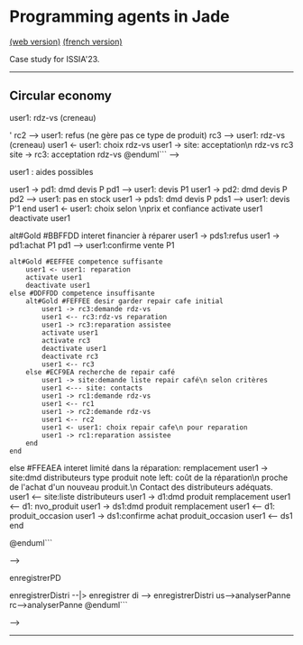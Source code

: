 <meta name="description" content="Programming multi-agent in Java : use of an updated version of the Jade 
platform. Materials for Jade Tutorial : communication, protocols, votes, services, behaviors, ..." />

# Programming agents in Jade

[(web version)](https://emmanueladam.github.io/jade/)
[(french version)](https://github.com/EmmanuelADAM/jade/tree/master/)

Case study for ISSIA'23.

----
## Circular economy

<!--
```
@startuml declarationPanne

participant user1 
participant "Site\nSademaar" as site #coral 
participant "Repair\n Café 1" as rc1 #tan 
participant "Repair\n Café 2" as rc2 #tan 
participant "Repair\n Café 3" as rc3 #tan 

==DECLARE PANNE==
user1 -> site: description \ndu produit en panne
site <- site:choix\nrepair cafés adaptés
site -> rc1: msg1
' site -> rc2: msg1
site -> rc3: msg1
rc1 --> user1: rdz-vs (creneau)
' rc2 --> user1: refus (ne gère pas ce type de produit)
rc3 --> user1: rdz-vs (creneau)
user1 <- user1: choix rdz-vs
user1 -> site: acceptation\n rdz-vs rc3
site -> rc3: acceptation rdz-vs
@enduml```
-->

<!--
```
@startuml reparationPanne
skinparam responseMessageBelowArrow true
participant user1 
participant "Site\nSademaar" as site #coral 
participant "Repair\n Café 1" as rc1 #tan 
participant "Repair\n Café 2" as rc2 #tan 
participant "Repair\n Café 3" as rc3 #tan 
participant "Pièces\n détâchées 1" as pd1 #green 
participant "Pièces\n détâchées 2" as pd2 #green 
participant "Pièces\n détâchées\n2nde main 1" as pds1 #lightgreen 
participant "Distributeur 1" as d1 #cyan 
participant "Distributeur 2" as d2 #cyan 
participant "Distributeur\n2nde main 1" as ds1 #lightcyan 
participant "Distributeur\n2nde main 2" as ds2 #lightcyan 

==ANALYSE :  PANNE REPARABLE PAR/AVEC LA PERSONNE==
user1 -> rc3: presentation produit
activate rc3
activate user1
rc3 -> rc3: analyse produit
rc3 -> user1: pièce P identifiée
deactivate user1
deactivate rc3
group#CCCCFF #EFEFFF dmd devis
user1 -> site: consulter aide financiere
site --> user1 : aides possibles
user1 -> pd1: dmd devis P
pd1 --> user1: devis P1
user1 -> pd2: dmd devis P
pd2 --> user1: pas en stock
user1 -> pds1: dmd devis P
pds1 --> user1: devis P'1
end
user1 <- user1: choix selon \nprix et confiance
activate user1
deactivate user1

alt#Gold #BBFFDD interet financier à réparer
    user1 -> pds1:refus
    user1 -> pd1:achat P1
    pd1 --> user1:confirme vente P1
    
    alt#Gold #EEFFEE competence suffisante
        user1 <- user1: reparation
        activate user1
        deactivate user1
    else #DDFFDD competence insuffisante
        alt#Gold #FEFFEE desir garder repair cafe initial
            user1 -> rc3:demande rdz-vs
            user1 <-- rc3:rdz-vs reparation
            user1 -> rc3:reparation assistee
            activate user1
            activate rc3
            deactivate user1
            deactivate rc3
            user1 <-- rc3
        else #ECF9EA recherche de repair café
            user1 -> site:demande liste repair café\n selon critères
            user1 <--- site: contacts
            user1 -> rc1:demande rdz-vs
            user1 <-- rc1
            user1 -> rc2:demande rdz-vs
            user1 <-- rc2
            user1 <- user1: choix repair cafe\n pour reparation
            user1 -> rc1:reparation assistee
        end
    end
else #FFEAEA interet limité dans la réparation: remplacement
    user1 -> site:dmd distributeurs type produit
    note left: coût de la réparation\n proche de l'achat d'un nouveau produit.\n Contact des distributeurs adéquats.
    user1 <-- site:liste distributeurs
    user1 -> d1:dmd produit remplacement
    user1 <-- d1:  nvo_produit
    user1 -> ds1:dmd produit remplacement
    user1 <-- d1:  produit_occasion
    user1 -> ds1:confirme achat produit_occasion
    user1 <-- ds1
end

@enduml```

-->

<!--
```
@startuml ReparationImpossible

participant user1 
participant "Site\nSademaar" as site #coral 
participant "Repair\n Café 1" as rc1 #tan 
participant "Repair\n Café 2" as rc2 #tan 
participant "Repair\n Café 3" as rc3 #tan 
participant "Pièces\n détâchées 1" as pd1 #green 
participant "Pièces\n détâchées 2" as pd2 #green 
participant "Pièces\n détâchées\n2nde main 1" as pds1 #lightgreen 
participant "Distributeur 1" as d1 #cyan 
participant "Distributeur 2" as d2 #cyan 
participant "Distributeur\n2nde main 1" as ds1 #lightcyan 

==ANALYSE :  PANNE NON REPARABLE PAR/AVEC LA PERSONNE==
    user1 -> site:dmd distributeurs type produit
    note left: panne diagnostiquée\n comme non réparable
    user1 <-- site:liste distributeurs
    user1 -> d1:dmd produit remplacement
    user1 <-- d1:  nvo_produit
    user1 -> ds1:dmd produit remplacement
    user1 <-- ds1:  produit_occasion
    user1 <- user1: choix
    user1 -> d1:refus
    user1 -> ds1:confirme achat produit_occasion
    user1 <-- ds1

@enduml```

-->

<!--
```
@startuml GlobalUseCase
'!pragma layout smetana
skinparam linetype polyline

actor admin  #yellow
actor user as us
actor "Repair\n Café" as rc #tan 
actor "Pièces\n détâchées" as pd #green 
actor "Distributeur" as di #cyan 
package SademaarSite #EEFFEE{
useCase "enregistrer" as enregistrer

useCase enregistrerCafe as "enregistrer\n repair café
--
adresse
specialités
horaires d'ouvertures"


useCase enregistrerPD as "enregistrer\n mag. pièces détachées
--
adresse
types de produits
neuf et/ou occasion
bla
"   

useCase enregistrerDistri as "enregistrer\n distributeur
--
adresse
neuf et/ou occasion
types de produits
"   

useCase analyserPanne

}
admin -> enregistrer
enregistrerCafe --|> enregistrer
rc -> enregistrerCafe
enregistrerPD --|> enregistrer
pd --> enregistrerPD
enregistrerDistri --|> enregistrer
di --> enregistrerDistri
us-->analyserPanne
rc-->analyserPanne
@enduml```



-->


---
